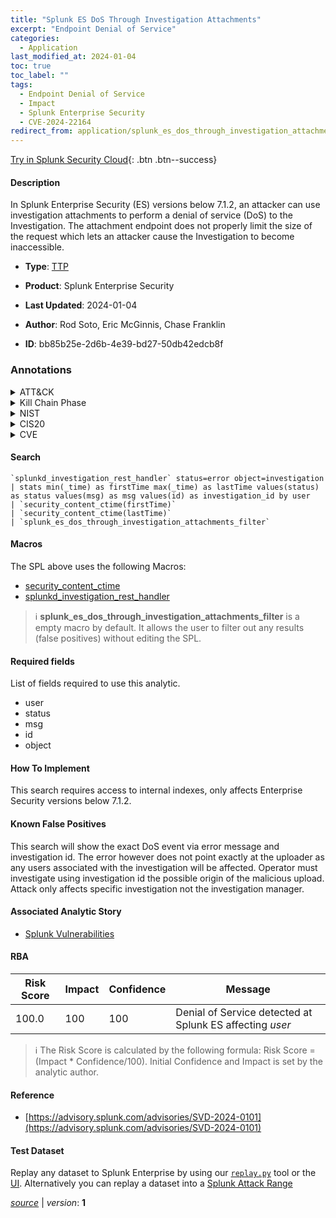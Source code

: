```yaml
---
title: "Splunk ES DoS Through Investigation Attachments"
excerpt: "Endpoint Denial of Service"
categories:
  - Application
last_modified_at: 2024-01-04
toc: true
toc_label: ""
tags:
  - Endpoint Denial of Service
  - Impact
  - Splunk Enterprise Security
  - CVE-2024-22164
redirect_from: application/splunk_es_dos_through_investigation_attachments/
---
```




[Try in Splunk Security Cloud](https://www.splunk.com/en_us/cyber-security.html){: .btn .btn--success}

#### Description

In Splunk Enterprise Security (ES) versions below 7.1.2, an attacker can use investigation attachments to perform a denial of service (DoS) to the Investigation. The attachment endpoint does not properly limit the size of the request which lets an attacker cause the Investigation to become inaccessible.

- **Type**: [TTP](https://github.com/splunk/security_content/wiki/Detection-Analytic-Types)
- **Product**: Splunk Enterprise Security

- **Last Updated**: 2024-01-04
- **Author**: Rod Soto, Eric McGinnis, Chase Franklin
- **ID**: bb85b25e-2d6b-4e39-bd27-50db42edcb8f

### Annotations
<details>
  <summary>ATT&CK</summary>

<div markdown="1">

#### [ATT&CK](https://attack.mitre.org/)

| ID          | Technique   | Tactic         |
| ----------- | ----------- |--------------- |
| [T1499](https://attack.mitre.org/techniques/T1499/) | Endpoint Denial of Service | Impact |

</div>
</details>


<details>
  <summary>Kill Chain Phase</summary>

<div markdown="1">

* Actions On Objectives


</div>
</details>


<details>
  <summary>NIST</summary>

<div markdown="1">

* DE.CM



</div>
</details>

<details>
  <summary>CIS20</summary>

<div markdown="1">

* CIS 10



</div>
</details>

<details>
  <summary>CVE</summary>

<div markdown="1">

| ID          | Summary | [CVSS](https://nvd.nist.gov/vuln-metrics/cvss) |
| ----------- | ----------- | -------------- |
| [CVE-2024-22164](https://nvd.nist.gov/vuln/detail/CVE-2024-22164) | In Splunk Enterprise Security (ES) versions below 7.1.2, an attacker can use investigation attachments to perform a denial of service (DoS) to the Investigation. The attachment endpoint does not properly limit the size of the request which lets an attacker cause the Investigation to become inaccessible. | None |



</div>
</details>


#### Search

```
`splunkd_investigation_rest_handler` status=error object=investigation 
| stats min(_time) as firstTime max(_time) as lastTime values(status) as status values(msg) as msg values(id) as investigation_id by user 
| `security_content_ctime(firstTime)` 
| `security_content_ctime(lastTime)` 
| `splunk_es_dos_through_investigation_attachments_filter`
```

#### Macros
The SPL above uses the following Macros:
* [security_content_ctime](https://github.com/splunk/security_content/blob/develop/macros/security_content_ctime.yml)
* [splunkd_investigation_rest_handler](https://github.com/splunk/security_content/blob/develop/macros/splunkd_investigation_rest_handler.yml)

> :information_source:
> **splunk_es_dos_through_investigation_attachments_filter** is a empty macro by default. It allows the user to filter out any results (false positives) without editing the SPL.



#### Required fields
List of fields required to use this analytic.
* user
* status
* msg
* id
* object



#### How To Implement
This search requires access to internal indexes, only affects Enterprise Security versions below 7.1.2.
#### Known False Positives
This search will show the exact DoS event via error message and investigation id. The error however does not point exactly at the uploader as any users associated with the investigation will be affected. Operator must investigate using investigation id the possible origin of the malicious upload. Attack only affects specific investigation not the investigation manager.

#### Associated Analytic Story
* [Splunk Vulnerabilities](/stories/splunk_vulnerabilities)




#### RBA

| Risk Score  | Impact      | Confidence   | Message      |
| ----------- | ----------- |--------------|--------------|
| 100.0 | 100 | 100 | Denial of Service detected at Splunk ES affecting $user$ |


> :information_source:
> The Risk Score is calculated by the following formula: Risk Score = (Impact * Confidence/100). Initial Confidence and Impact is set by the analytic author.


#### Reference

* [https://advisory.splunk.com/advisories/SVD-2024-0101](https://advisory.splunk.com/advisories/SVD-2024-0101)



#### Test Dataset
Replay any dataset to Splunk Enterprise by using our [`replay.py`](https://github.com/splunk/attack_data#using-replaypy) tool or the [UI](https://github.com/splunk/attack_data#using-ui).
Alternatively you can replay a dataset into a [Splunk Attack Range](https://github.com/splunk/attack_range#replay-dumps-into-attack-range-splunk-server)




[*source*](https://github.com/splunk/security_content/tree/develop/detections/application/splunk_es_dos_through_investigation_attachments.yml) \| *version*: **1**